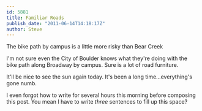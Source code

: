 ```yaml
---
id: 5881
title: Familiar Roads
publish_date: "2011-06-14T14:18:17Z"
author: Steve
---
```

The bike path by campus is a little more risky than Bear Creek

I'm not sure even the City of Boulder knows what they're doing with the bike path along Broadway by campus. Sure is a lot of road furniture.

It'll be nice to see the sun again today. It's been a long time...everything's gone numb.

I even forgot how to write for several hours this morning before composing this post. You mean I have to write _three_ sentences to fill up this space?
